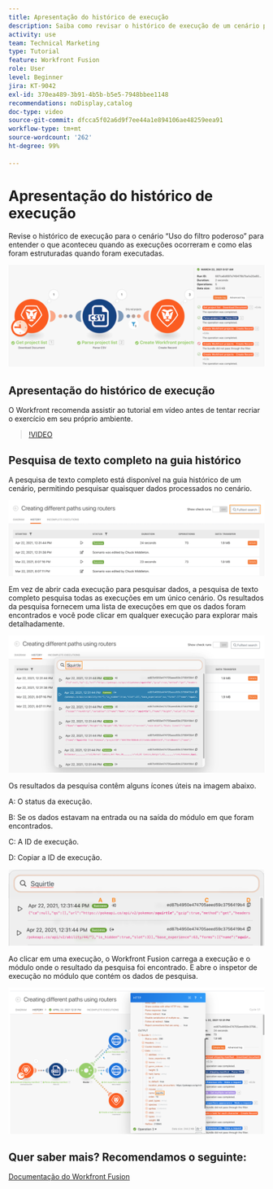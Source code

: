 ```yaml
---
title: Apresentação do histórico de execução
description: Saiba como revisar o histórico de execução de um cenário para entender o que aconteceu quando no [!DNL Adobe Workfront Fusion].
activity: use
team: Technical Marketing
type: Tutorial
feature: Workfront Fusion
role: User
level: Beginner
jira: KT-9042
exl-id: 370ea489-3b91-4b5b-b5e5-7948bbee1148
recommendations: noDisplay,catalog
doc-type: video
source-git-commit: dfcca5f02a6d9f7ee44a1e894106ae48259eea91
workflow-type: tm+mt
source-wordcount: '262'
ht-degree: 99%

---
```


# Apresentação do histórico de execução

Revise o histórico de execução para o cenário “Uso do filtro poderoso” para entender o que aconteceu quando as execuções ocorreram e como elas foram estruturadas quando foram executadas.

![Uma imagem do histórico de execução em um cenário do Fusion](assets/execution-history-and-scheduling-1.png)

## Apresentação do histórico de execução

O Workfront recomenda assistir ao tutorial em vídeo antes de tentar recriar o exercício em seu próprio ambiente.

>[!VIDEO](https://video.tv.adobe.com/v/335283/?quality=12&learn=on&enablevpops)


## Pesquisa de texto completo na guia histórico

A pesquisa de texto completo está disponível na guia histórico de um cenário, permitindo pesquisar quaisquer dados processados no cenário.

![Uma imagem da pesquisa do histórico de execução](assets/execution-history-and-scheduling-2.png)

Em vez de abrir cada execução para pesquisar dados, a pesquisa de texto completo pesquisa todas as execuções em um único cenário. Os resultados da pesquisa fornecem uma lista de execuções em que os dados foram encontrados e você pode clicar em qualquer execução para explorar mais detalhadamente.

![Uma imagem de uma pesquisa do histórico de execução](assets/execution-history-and-scheduling-3.png)

Os resultados da pesquisa contêm alguns ícones úteis na imagem abaixo.

A: O status da execução.

B: Se os dados estavam na entrada ou na saída do módulo em que foram encontrados.

C: A ID de execução.

D: Copiar a ID de execução.

![Uma imagem de resultados de pesquisa do histórico de execução](assets/execution-history-and-scheduling-4.png)

Ao clicar em uma execução, o Workfront Fusion carrega a execução e o módulo onde o resultado da pesquisa foi encontrado. E abre o inspetor de execução no módulo que contém os dados de pesquisa.

![Uma imagem de links de histórico de execução](assets/execution-history-and-scheduling-5.png)


## Quer saber mais? Recomendamos o seguinte:

[Documentação do Workfront Fusion](https://experienceleague.adobe.com/pt-br/docs/workfront-fusion/using/get-started-with-fusion/understand-workfront-fusion/workfront-fusion-overview)
